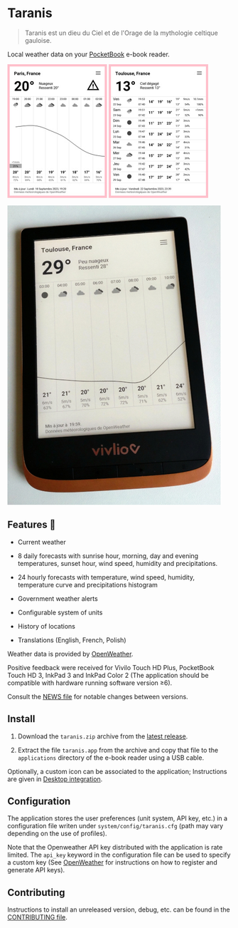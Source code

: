 # Taranis

> Taranis est un dieu du Ciel et de l'Orage de la mythologie celtique
> gauloise.

Local weather data on your [PocketBook](https://pocketbook.ch/en-ch)
e-book reader.

![Hourly forecast screenshot](./docs/screenshot-hourly-forecast.jpg) ![Daily forecast screenshot](./docs/screenshot-daily-forecast.jpg)

![Application running on Vivlio reader](./docs/application-running-vivlio-reader.jpg)

## Features 🥳

* Current weather

* 8 daily forecasts with sunrise hour, morning, day and evening
  temperatures, sunset hour, wind speed, humidity and precipitations.

* 24 hourly forecasts with temperature, wind speed, humidity,
  temperature curve and precipitations histogram
  
* Government weather alerts
  
* Configurable system of units

* History of locations

* Translations (English, French, Polish)

Weather data is provided by [OpenWeather](https://openweathermap.org).

Positive feedback were received for Vivilo Touch HD Plus, PocketBook
Touch HD 3, InkPad 3 and InkPad Color 2 (The application should be
compatible with hardware running software version ≥6).

Consult the [NEWS file](NEWS.md) for notable changes between versions.

## Install

1. Download the `taranis.zip` archive from the [latest
   release](https://github.com/orontee/taranis/releases/latest).
   
2. Extract the file `taranis.app` from the archive and copy that file
   to the `applications` directory of the e-book reader using a USB
   cable.

Optionally, a custom icon can be associated to the application;
Instructions are given in [Desktop
integration](./docs/desktop_integration.md).

## Configuration

The application stores the user preferences (unit system, API key,
etc.) in a configuration file writen under `system/config/taranis.cfg`
(path may vary depending on the use of profiles).

Note that the Openweather API key distributed with the application is
rate limited. The `api_key` keyword in the configuration file can be
used to specify a custom key (See
[OpenWeather](https://openweathermap.org) for instructions on how to
register and generate API keys).

## Contributing

Instructions to install an unreleased version, debug, etc. can be
found in the [CONTRIBUTING file](./CONTRIBUTING.md).
